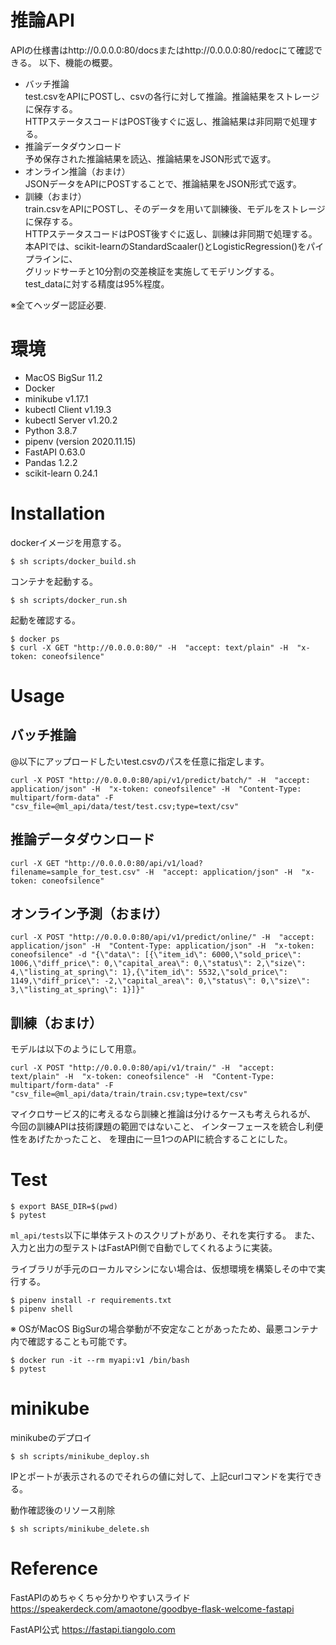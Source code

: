 # 推論API
APIの仕様書はhttp://0.0.0.0:80/docsまたはhttp://0.0.0.0:80/redocにて確認できる。
以下、機能の概要。

- バッチ推論  
test.csvをAPIにPOSTし、csvの各行に対して推論。推論結果をストレージに保存する。  
HTTPステータスコードはPOST後すぐに返し、推論結果は非同期で処理する。
- 推論データダウンロード  
予め保存された推論結果を読込、推論結果をJSON形式で返す。
- オンライン推論（おまけ）  
JSONデータをAPIにPOSTすることで、推論結果をJSON形式で返す。  
- 訓練（おまけ）  
train.csvをAPIにPOSTし、そのデータを用いて訓練後、モデルをストレージに保存する。  
HTTPステータスコードはPOST後すぐに返し、訓練は非同期で処理する。  
本APIでは、scikit-learnのStandardScaaler()とLogisticRegression()をパイプラインに、   
グリッドサーチと10分割の交差検証を実施してモデリングする。  
test_dataに対する精度は95%程度。  

※全てヘッダー認証必要.

# 環境
- MacOS BigSur 11.2
- Docker
- minikube v1.17.1
- kubectl Client v1.19.3
- kubectl Server v1.20.2
- Python 3.8.7
- pipenv (version 2020.11.15)
- FastAPI 0.63.0
- Pandas 1.2.2
- scikit-learn 0.24.1


# Installation
dockerイメージを用意する。

```
$ sh scripts/docker_build.sh 
```

コンテナを起動する。

```
$ sh scripts/docker_run.sh 
```

起動を確認する。

```
$ docker ps 
$ curl -X GET "http://0.0.0.0:80/" -H  "accept: text/plain" -H  "x-token: coneofsilence"
```

# Usage



## バッチ推論
@以下にアップロードしたいtest.csvのパスを任意に指定します。

```
curl -X POST "http://0.0.0.0:80/api/v1/predict/batch/" -H  "accept: application/json" -H  "x-token: coneofsilence" -H  "Content-Type: multipart/form-data" -F "csv_file=@ml_api/data/test/test.csv;type=text/csv"
```

## 推論データダウンロード

```
curl -X GET "http://0.0.0.0:80/api/v1/load?filename=sample_for_test.csv" -H  "accept: application/json" -H  "x-token: coneofsilence"
```

## オンライン予測（おまけ）

```
curl -X POST "http://0.0.0.0:80/api/v1/predict/online/" -H  "accept: application/json" -H  "Content-Type: application/json" -H  "x-token: coneofsilence" -d "{\"data\": [{\"item_id\": 6000,\"sold_price\": 1006,\"diff_price\": 0,\"capital_area\": 0,\"status\": 2,\"size\": 4,\"listing_at_spring\": 1},{\"item_id\": 5532,\"sold_price\": 1149,\"diff_price\": -2,\"capital_area\": 0,\"status\": 0,\"size\": 3,\"listing_at_spring\": 1}]}"
```

## 訓練（おまけ）
モデルは以下のようにして用意。

```
curl -X POST "http://0.0.0.0:80/api/v1/train/" -H  "accept: text/plain" -H  "x-token: coneofsilence" -H  "Content-Type: multipart/form-data" -F "csv_file=@ml_api/data/train/train.csv;type=text/csv"
```

マイクロサービス的に考えるなら訓練と推論は分けるケースも考えられるが、
今回の訓練APIは技術課題の範囲ではないこと、
インターフェースを統合し利便性をあげたかったこと、
を理由に一旦1つのAPIに統合することにした。

# Test

```
$ export BASE_DIR=$(pwd)
$ pytest
```
`ml_api/tests`以下に単体テストのスクリプトがあり、それを実行する。
また、入力と出力の型テストはFastAPI側で自動でしてくれるように実装。

ライブラリが手元のローカルマシンにない場合は、仮想環境を構築しその中で実行する。

```
$ pipenv install -r requirements.txt
$ pipenv shell
```
※ OSがMacOS BigSurの場合挙動が不安定なことがあったため、最悪コンテナ内で確認することも可能です。

```
$ docker run -it --rm myapi:v1 /bin/bash
$ pytest
```

# minikube
minikubeのデプロイ
```
$ sh scripts/minikube_deploy.sh
```
IPとポートが表示されるのでそれらの値に対して、上記curlコマンドを実行できる。

動作確認後のリソース削除
```
$ sh scripts/minikube_delete.sh
```

# Reference
FastAPIのめちゃくちゃ分かりやすいスライド
https://speakerdeck.com/amaotone/goodbye-flask-welcome-fastapi

FastAPI公式
https://fastapi.tiangolo.com
